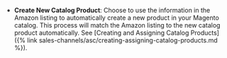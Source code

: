 
- **Create New Catalog Product**: Choose to use the information in the Amazon listing to automatically create a new product in your Magento catalog. This process will match the Amazon listing to the new catalog product automatically. See [Creating and Assigning Catalog Products]({% link sales-channels/asc/creating-assigning-catalog-products.md %}).
